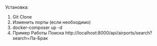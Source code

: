 Установка:
1. Git Clone
2. Изменить порты (если необходимо)
3. docker-composer up -d
4. Пример Работы Поиска
  http://localhost:8000/api/airports/search?search=Ла-Брак 

